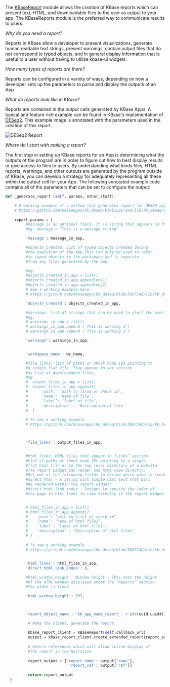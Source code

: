 The [KBaseReport](https://appdev.kbase.us/#catalog/modules/KBaseReport) module allows the creation of KBase reports which can present text, HTML, and downloadable files to the user as output to your app. The KBaseReports module is the preferred way to communicate results to users.

*Why do you need a report?*

Reports in KBase allow a developer to present visualizations, generate human readable text strings, present warnings, contain output files that do not correspond to typed objects, and in general display information that is useful to a user without having to utilize kbase-ui widgets. 

*How many types of reports are there?*

Reports can be configured in a variety of ways, depending on how a developer sets up the parameters to parse and display the outputs of an App. 

*What do reports look like in KBase?*

Reports are contained in the output cells generated by KBase Apps. A typical and feature rich example can be found in KBase's implementation of [DESeq2](https://github.com/kbaseapps/kb_deseq/blob/586714d/lib/kb_deseq/Utils/DESeqUtil.py#L262-L264). This example image is annotated with the parameters used in the creation of this report.

![DESeq2 Report](http://kbase.us/wp-content/uploads/2017/11/DESeq2-Report.png)

*Where do I start with making a report?*

The first step in setting up KBase reports for an App is determining what the outputs of the program are in order to figure out how to best display results or give access to files to users. By understanding what kinds files, HTML reports, warnings, and other outputs are generated by the program outside of KBase, you can develop a strategy for adequately representing all these within the output cell for your App. The following annotated example code contains all of the parameters that can be set to configure the output:

```python
def _generate_report (self, params, other_stuff):

    # A working example of a method that generates report for DESEQ app
    # https://github.com/kbaseapps/kb_deseq/blob/586714d/lib/kb_deseq/Utils/DESeqUtil.py#L241-L285
    
    report_params = {
         #message is an optional field. It is string that appears in the summary section of the result page
         #eg. message = “This is a message string”

         'message': message_in_app,

         #objects_created: List of typed objects created during
         #the execution of the App.This can only be used to refer
         #to typed objects in the workspace and is separate 
         #from any files generated by the app.

         #eg. 
         #objects_created_in_app = list()
         #objects_created_in_app.append(obj1)
         #objects_created_in_app.append(obj2)
         # See a working example here
         # https://github.com/kbaseapps/kb_deseq/blob/586714d/lib/kb_deseq/Utils/DESeqUtil.py#L262-L264

         'objects_created': objects_created_in_app,

         #warnings: list of strings that can be used to alert the user
         #eg. 
         # warnings_in_app = list()
         # warnings_in_app.append (‘This is warning 1’)
         # warnings_in_app.append (‘This is warning 2’)

         'warnings': warnings_in_app,


         'workspace_name': ws_name,

         #file_links: list of paths or shock node IDs pointing to 
         #a single flat file. They appear in xxx section 
         #as list of downloadable files. 
         #eg. 
         #  output_files_in_app = list()
         #  output_files_in_app.append({
         #      ‘path’: ‘path to file1 or shock id’,
         #      ‘name’: ‘name of file’,
         #      ‘label’: ‘label of file’,
         #      ‘description’ : ‘Description of file’
         #  }
         
         # To see a working example
         # https://github.com/kbaseapps/kb_deseq/blob/586714d/lib/kb_deseq/Utils/DESeqUtil.py#L205-L239



         'file_links': output_files_in_app,


         #html_links: HTML files that appear in “Links” section. 
         #List of paths or shock node IDs pointing to a single 
         #flat html file or to the top level directory of a website. 
         #The report widget can render one html view directly. 
         #Set one of the following fields to decide which view to render:
         #direct_html - A string with simple html text that will
         #be rendered within the report widget:
         #direct_html_link_index - Integer to specify the index of
         #the page in html_links to view directly in the report widget


         # html_files_in_app = list()
         # html_files_in_app.append({
         #    ‘path’: ‘path to file1 or shock id’,
         #    ‘name’: ‘name of html file1’,
         #    ‘label’: ‘label of html file1’,
         #    ‘description’ : ‘Description of html file1’
         # }
         
         # To see a working example 
         # https://github.com/kbaseapps/kb_deseq/blob/586714d/lib/kb_deseq/Utils/DESeqUtil.py#L86-L194
         

         'html_links': html_files_in_app,
         'direct_html_link_index': 0,

         #html_window_height : Window height - This sets the height
         #of the HTML window displayed under the “Reports” section. 
         #The width is fixed. 

         'html_window_height': 333,



         'report_object_name': 'kb_app_name_report_' + str(uuid.uuid4())}

          # Make the client, generate the report
          
          kbase_report_client = KBaseReport(self.callback_url)
          output = kbase_report_client.create_extended_report(report_params)
          
          # Return references which will allow inline display of
          #the report in the Narrative
          
          report_output = {'report_name': output['name'], 
                            'report_ref': output['ref']}
          
          return report_output
  }
  ```

